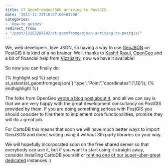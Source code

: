 ```yaml
---
title: ST_GeomFromGeoJSON arriving to PostGIS
date: '2011-11-22T18:57:00+01:00'
categories:
- 'How-to guides'
redirect_from:
- "/post/13163284142/st-geomfromgeojson-arriving-to-postgis/"
---
```


We, web developers, love JSON, so having a way to use <a href="http://geojson.org/">GeoJSON</a> on PostGIS it is kind of a no brainer. Well, thanks to <a href="https://twitter.com/#!/krasul">Kashif Rasul</a>, <a href="http://opengeo.org/">OpenGeo</a> and a bit of financial help from <a href="http://www.vizzuality.com/">Vizzuality</a>, now we have it available!

So now you can finally do:

{% highlight sql %}
select st_astext(st_geomfromgeojson(‘{“type”:”Point”,”coordinates”:[1,1]}’));
{% endhighlight %}

The folks from OpenGeo <a href="http://blog.opengeo.org/2011/11/21/st_geomfromgeojson/">wrote a blog post about it</a>, and all we can say is that we are very happy with the great development consultancy on PostGIS provided by them. If you are doing something serious with PostGIS you should consider to hire them to implement core functionalities, promise they will do a great job.

For CartoDB this means that soon we will have much better ways to import GeoJSON and direct writing using it without 3th party libraries on your way.

We will hopefully incorporated soon on the free shared server so that everybody can use it, but if you want to start using it straight away, consider installing CartoDB yourself or <a href="http://cartodb.com/pricing">renting one of our super-uber-great dedicated</a> instances :)
